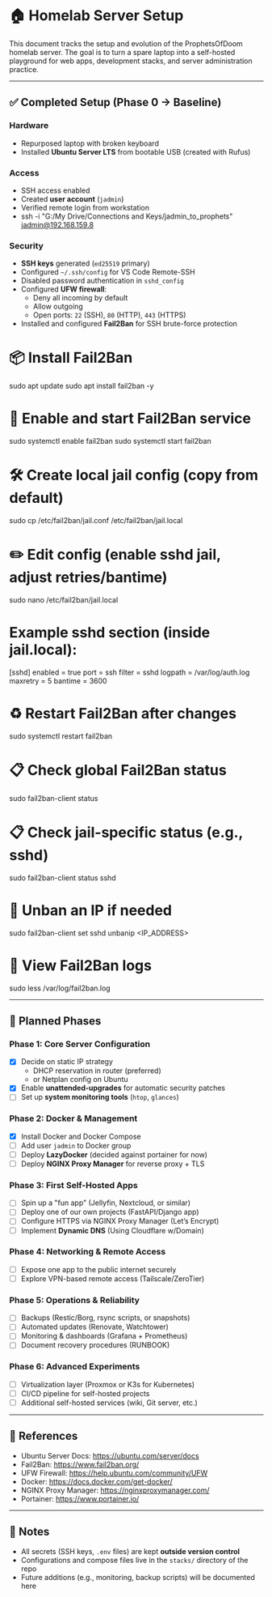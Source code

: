 # 🏠 Homelab Server Setup

This document tracks the setup and evolution of the ProphetsOfDoom homelab server.
The goal is to turn a spare laptop into a self-hosted playground for web apps, development stacks, and server administration practice.

---

## ✅ Completed Setup (Phase 0 → Baseline)

### Hardware

- Repurposed laptop with broken keyboard
- Installed **Ubuntu Server LTS** from bootable USB (created with Rufus)

### Access

- SSH access enabled
- Created **user account** (`jadmin`)
- Verified remote login from workstation
- ssh -i "G:/My Drive/Connections and Keys/jadmin_to_prophets" jadmin@192.168.159.8

### Security

- **SSH keys** generated (`ed25519` primary)
- Configured `~/.ssh/config` for VS Code Remote-SSH
- Disabled password authentication in `sshd_config`
- Configured **UFW firewall**:
  - Deny all incoming by default
  - Allow outgoing
  - Open ports: `22` (SSH), `80` (HTTP), `443` (HTTPS)
- Installed and configured **Fail2Ban** for SSH brute-force protection

# 📦 Install Fail2Ban

sudo apt update
sudo apt install fail2ban -y

# 🔌 Enable and start Fail2Ban service

sudo systemctl enable fail2ban
sudo systemctl start fail2ban

# 🛠️ Create local jail config (copy from default)

sudo cp /etc/fail2ban/jail.conf /etc/fail2ban/jail.local

# ✏️ Edit config (enable sshd jail, adjust retries/bantime)

sudo nano /etc/fail2ban/jail.local

# Example sshd section (inside jail.local):

[sshd]
enabled = true
port = ssh
filter = sshd
logpath = /var/log/auth.log
maxretry = 5
bantime = 3600

# ♻️ Restart Fail2Ban after changes

sudo systemctl restart fail2ban

# 📋 Check global Fail2Ban status

sudo fail2ban-client status

# 📋 Check jail-specific status (e.g., sshd)

sudo fail2ban-client status sshd

# 🚨 Unban an IP if needed

sudo fail2ban-client set sshd unbanip <IP_ADDRESS>

# 📖 View Fail2Ban logs

sudo less /var/log/fail2ban.log

---

## 📌 Planned Phases

### Phase 1: Core Server Configuration

- [x] Decide on static IP strategy
  - DHCP reservation in router (preferred)
  - or Netplan config on Ubuntu
- [x] Enable **unattended-upgrades** for automatic security patches
- [ ] Set up **system monitoring tools** (`htop`, `glances`)

### Phase 2: Docker & Management

- [x] Install Docker and Docker Compose
- [ ] Add user `jadmin` to Docker group
- [ ] Deploy **LazyDocker** (decided against portainer for now)
- [ ] Deploy **NGINX Proxy Manager** for reverse proxy + TLS

### Phase 3: First Self-Hosted Apps

- [ ] Spin up a "fun app" (Jellyfin, Nextcloud, or similar)
- [ ] Deploy one of our own projects (FastAPI/Django app)
- [ ] Configure HTTPS via NGINX Proxy Manager (Let’s Encrypt)
- [ ] Implement **Dynamic DNS** (Using Cloudflare w/Domain)

### Phase 4: Networking & Remote Access

- [ ] Expose one app to the public internet securely
- [ ] Explore VPN-based remote access (Tailscale/ZeroTier)

### Phase 5: Operations & Reliability

- [ ] Backups (Restic/Borg, rsync scripts, or snapshots)
- [ ] Automated updates (Renovate, Watchtower)
- [ ] Monitoring & dashboards (Grafana + Prometheus)
- [ ] Document recovery procedures (RUNBOOK)

### Phase 6: Advanced Experiments

- [ ] Virtualization layer (Proxmox or K3s for Kubernetes)
- [ ] CI/CD pipeline for self-hosted projects
- [ ] Additional self-hosted services (wiki, Git server, etc.)

---

## 📂 References

- Ubuntu Server Docs: <https://ubuntu.com/server/docs>
- Fail2Ban: <https://www.fail2ban.org/>
- UFW Firewall: <https://help.ubuntu.com/community/UFW>
- Docker: <https://docs.docker.com/get-docker/>
- NGINX Proxy Manager: <https://nginxproxymanager.com/>
- Portainer: <https://www.portainer.io/>

---

## 📝 Notes

- All secrets (SSH keys, `.env` files) are kept **outside version control**
- Configurations and compose files live in the `stacks/` directory of the repo
- Future additions (e.g., monitoring, backup scripts) will be documented here
